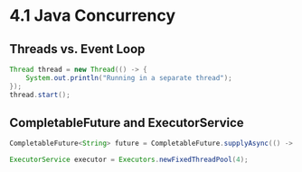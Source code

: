 # 4.1 Java Concurrency

## Threads vs. Event Loop
```java
Thread thread = new Thread(() -> {
    System.out.println("Running in a separate thread");
});
thread.start();
```

## CompletableFuture and ExecutorService
```java
CompletableFuture<String> future = CompletableFuture.supplyAsync(() -> "Result");

ExecutorService executor = Executors.newFixedThreadPool(4);
